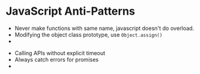 # JavaScript Anti-Patterns

- Never make functions with same name, javascript doesn't do overload.
- Modifying the object class prototype, use `Object.assign()`
-

* Calling APIs without explicit timeout
* Always catch errors for promises
*
